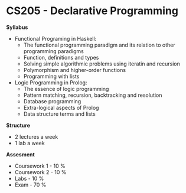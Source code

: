 # CS205 - Declarative Programming
__Syllabus__
- Functional Programing in Haskell:
    - The functional programming paradigm and its relation to other programming paradigms
    - Function, definitions and types
    - Solving simple algorithmic problems using iteratin and recursion
    - Polymorphism and higher-order functions
    - Programming with lists
- Logic Programming in Prolog:
    - The essence of logic programming
    - Pattern matching, recursion, backtracking and resolution
    - Database programming
    - Extra-logical aspects of Prolog
    - Data structure terms and lists

__Structure__
- 2 lectures a week
- 1 lab a week

__Assesment__
- Coursework 1 - 10 %
- Coursework 2 - 10 %
- Labs - 10 %
- Exam - 70 %